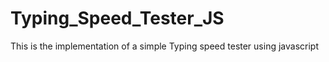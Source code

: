 # Typing_Speed_Tester_JS
This is the implementation of a simple Typing speed tester using javascript
